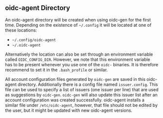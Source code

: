 ## oidc-agent Directory
An oidc-agent directory will be created when using oidc-gen for the first time. 
Depending on the existence of `~/.config` it will be located at one of these
locations:
- `~/.config/oidc-agent`
- `~/.oidc-agent`

Alternatively the location can also be set through an environment variable
called `OIDC_CONFIG_DIR`. However, we note that this environment variable has
to be present whenever you use one of the `oidc-` binaries. It is therefore
recommend to set it in the `.bash_profile` or similar. 

All account configuration files generated by `oidc-gen` are saved in this
oidc-agent directory. Additionally there is a config file named `issuer.config`. This file can be used to specify a list of issuers (one issuer per line) that are used as suggestions by `oidc-gen`. `oidc-gen` will also update this issuer list after an account configuration was created successfully. oidc-agent installs a similar file under `/etc/oidc-agent`, however, that file should not be edited by the user, but it might be updated with new oidc-agent versions.

